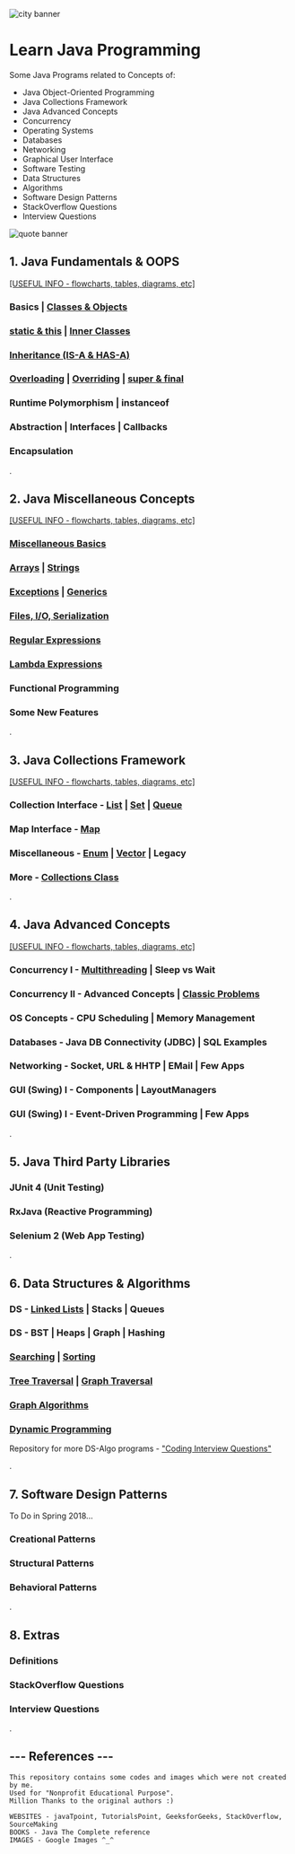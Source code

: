 ![city banner](https://user-images.githubusercontent.com/2780145/34268988-c4ed020a-e6a8-11e7-8499-9f9d89c78164.png)

# Learn Java Programming

Some Java Programs related to Concepts of:
- Java Object-Oriented Programming
- Java Collections Framework
- Java Advanced Concepts
- Concurrency
- Operating Systems
- Databases
- Networking
- Graphical User Interface
- Software Testing
- Data Structures
- Algorithms
- Software Design Patterns
- StackOverflow Questions
- Interview Questions

![quote banner](https://user-images.githubusercontent.com/2780145/34269423-3d5aaba6-e6aa-11e7-9bff-f6a7b9b4f19d.png)

## 1. Java Fundamentals & OOPS
[[USEFUL INFO - flowcharts, tables, diagrams, etc]](Java-OOPS)

### Basics | [Classes & Objects](Java-OOPS/class_and_object)

### [static & this](Java-OOPS/static_and_this) | [Inner Classes](Java-OOPS/inner_class)

### [Inheritance (IS-A & HAS-A)](Java-OOPS/inheritance)

### [Overloading](Java-OOPS/method_overloading) | [Overriding](Java-OOPS/method_overriding) | [super & final](Java-OOPS/super_and_final)

### Runtime Polymorphism | instanceof

### Abstraction | Interfaces | Callbacks

### Encapsulation

.

## 2. Java Miscellaneous Concepts
[[USEFUL INFO - flowcharts, tables, diagrams, etc]](Java-Concepts)

### [Miscellaneous Basics](Java-Concepts/basics_misc)

### [Arrays](Java-Concepts/arrays) | [Strings](Java-Concepts/strings)

### [Exceptions](Java-Concepts/exceptions) | [Generics](Java-Concepts/generics)

### [Files, I/O, Serialization](Java-Concepts/input_output)

### [Regular Expressions](Java-Concepts/regex)

### [Lambda Expressions](Java-Concepts/lambda)

### Functional Programming

### Some New Features

.

## 3. Java Collections Framework
[[USEFUL INFO - flowcharts, tables, diagrams, etc]](Java-Collections)

### Collection Interface - [List](Java-Collections/list) | [Set](Java-Collections/set) | [Queue](Java-Collections/queue)

### Map Interface - [Map](Java-Collections/map)

### Miscellaneous - [Enum](Java-Collections/enum) | [Vector](Java-Collections/vector) | Legacy

### More - [Collections Class](Java-Collections/collections_class)

.

## 4. Java Advanced Concepts
[[USEFUL INFO - flowcharts, tables, diagrams, etc]](Concurrency)

### Concurrency I - [Multithreading](Concurrency/multithreading) | Sleep vs Wait 

### Concurrency II - Advanced Concepts | [Classic Problems](Concurrency/classic_problems)

### OS Concepts - CPU Scheduling | Memory Management

### Databases - Java DB Connectivity (JDBC) | SQL Examples

### Networking - Socket, URL & HHTP | EMail | Few Apps

### GUI (Swing) I - Components | LayoutManagers

### GUI (Swing) I - Event-Driven Programming | Few Apps

.

## 5. Java Third Party Libraries

### JUnit 4 (Unit Testing)

### RxJava (Reactive Programming)

### Selenium 2 (Web App Testing)

.

## 6. Data Structures & Algorithms

### DS - [Linked Lists](Data-Structures/linked_lists) | Stacks | Queues

### DS - BST | Heaps | Graph | Hashing

### [Searching](Algorithms/searching) | [Sorting](Algorithms/sorting)

### [Tree Traversal](Algorithms/tree_traversal) | [Graph Traversal](Algorithms/graph_traversal)

### [Graph Algorithms](Algorithms/graph_classic_algos)

### [Dynamic Programming](Algorithms/dynamic_programming)

Repository for more DS-Algo programs - ["Coding Interview Questions"](https://github.com/Suryakant-Bharti/coding-interview-questions)

.

## 7. Software Design Patterns

To Do in Spring 2018...

### Creational Patterns

### Structural Patterns

### Behavioral Patterns

.

## 8. Extras

### Definitions

### StackOverflow Questions

### Interview Questions

.

--- References ---
------------------
    This repository contains some codes and images which were not created by me.
    Used for "Nonprofit Educational Purpose".
    Million Thanks to the original authors :)
    
    WEBSITES - javaTpoint, TutorialsPoint, GeeksforGeeks, StackOverflow, SourceMaking
    BOOKS - Java The Complete reference    
    IMAGES - Google Images ^_^
